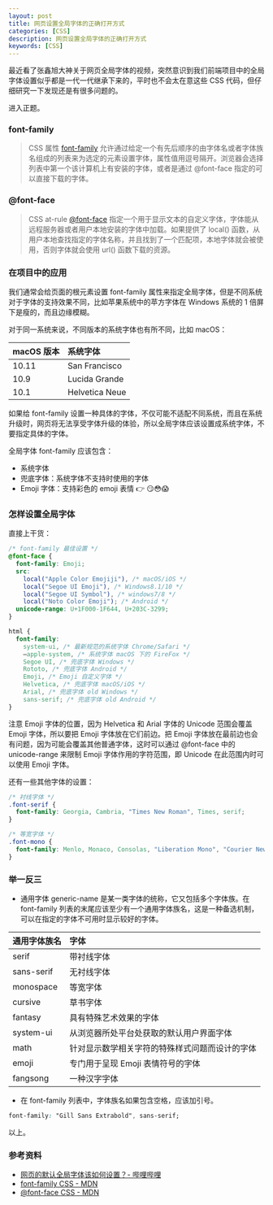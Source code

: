 ```yaml
---
layout: post
title: 网页设置全局字体的正确打开方式
categories: [CSS]
description: 网页设置全局字体的正确打开方式
keywords: [CSS]
---
```


最近看了张鑫旭大神关于网页全局字体的视频，突然意识到我们前端项目中的全局字体设置似乎都是一代一代继承下来的，平时也不会太在意这些 CSS 代码，但仔细研究一下发现还是有很多问题的。

进入正题。

### font-family

> CSS 属性 [font-family](https://developer.mozilla.org/zh-CN/docs/Web/CSS/font-family) 允许通过给定一个有先后顺序的由字体名或者字体族名组成的列表来为选定的元素设置字体，属性值用逗号隔开。浏览器会选择列表中第一个该计算机上有安装的字体，或者是通过 @font-face 指定的可以直接下载的字体。

### @font-face

> CSS at-rule [@font-face](https://developer.mozilla.org/zh-CN/docs/Web/CSS/@font-face) 指定一个用于显示文本的自定义字体，字体能从远程服务器或者用户本地安装的字体中加载。如果提供了 local() 函数，从用户本地查找指定的字体名称，并且找到了一个匹配项，本地字体就会被使用，否则字体就会使用 url() 函数下载的资源。

### 在项目中的应用

我们通常会给页面的根元素设置 font-family 属性来指定全局字体，但是不同系统对于字体的支持效果不同，比如苹果系统中的苹方字体在 Windows 系统的 1 倍屏下是瘦的，而且边缘模糊。

对于同一系统来说，不同版本的系统字体也有所不同，比如 macOS：

| macOS 版本     | 系统字体      |
|:--------------|:-------------|
| 10.11         | San Francisco |
| 10.9          | Lucida Grande |
| 10.1          | Helvetica Neue|

如果给 font-family 设置一种具体的字体，不仅可能不适配不同系统，而且在系统升级时，网页将无法享受字体升级的体验，所以全局字体应该设置成系统字体，不要指定具体的字体。

全局字体 font-family 应该包含：

- 系统字体
- 兜底字体：系统字体不支持时使用的字体
- Emoji 字体：支持彩色的 emoji 表情 👉 😏😳😱

### 怎样设置全局字体

直接上干货：

```css
/* font-family 最佳设置 */
@font-face {
  font-family: Emoji;
  src:
    local("Apple Color Emojiji"), /* macOS/iOS */
    local("Segoe UI Emoji"), /* Windows8.1/10 */
    local("Segoe UI Symbol"), /* windows7/8 */
    local("Noto Color Emoji"); /* Android */
  unicode-range: U+1F000-1F644, U+203C-3299;
}

html {
  font-family:
    system-ui, /* 最新规范的系统字体 Chrome/Safari */
    —apple-system, /* 系统字体 macOS 下的 FireFox */
    Segoe UI, /* 兜底字体 Windows */
    Rototo, /* 兜底字体 Android */
    Emoji, /* Emoji 自定义字体 */
    Helvetica, /* 兜底字体 macOS/iOS */
    Arial, /* 兜底字体 old Windows */
    sans-serif; /* 兜底字体 old Android */
}
```

注意 Emoji 字体的位置，因为 Helvetica 和 Arial 字体的 Unicode 范围会覆盖 Emoji 字体，所以要把 Emoji 字体放在它们前边。把 Emoji 字体放在最前边也会有问题，因为可能会覆盖其他普通字体，这时可以通过 @font-face 中的 unicode-range 来限制 Emoji 字体作用的字符范围，即 Unicode 在此范围内时可以使用 Emoji 字体。

还有一些其他字体的设置：

```css
/* 衬线字体 */
.font-serif {
  font-family: Georgia, Cambria, "Times New Roman", Times, serif;
}

/* 等宽字体 */
.font-mono {
  font-family: Menlo, Monaco, Consolas, "Liberation Mono", "Courier New", monospace;
}
```

### 举一反三

- 通用字体 generic-name 是某一类字体的统称，它又包括多个字体族。在 font-family 列表的末尾应该至少有一个通用字体族名，这是一种备选机制，可以在指定的字体不可用时显示较好的字体。

| 通用字体族名   | 字体          |
|:-------------|:-------------|
| serif        | 带衬线字体     |
| sans-serif   | 无衬线字体     |
| monospace    | 等宽字体       |
| cursive      | 草书字体       |
| fantasy      | 具有特殊艺术效果的字体 |
| system-ui    | 从浏览器所处平台处获取的默认用户界面字体 |
| math         | 针对显示数学相关字符的特殊样式问题而设计的字体 |
| emoji        | 专门用于呈现 Emoji 表情符号的字体 |
| fangsong     | 一种汉字字体    |

- 在 font-family 列表中，字体族名如果包含空格，应该加引号。

```css
font-family: "Gill Sans Extrabold", sans-serif;
```

以上。

### 参考资料

- [网页的默认全局字体该如何设置？- 哔哩哔哩](https://b23.tv/8zYhEob)
- [font-family CSS - MDN](https://developer.mozilla.org/zh-CN/docs/Web/CSS/font-family)
- [@font-face CSS - MDN](https://developer.mozilla.org/zh-CN/docs/Web/CSS/@font-face)
